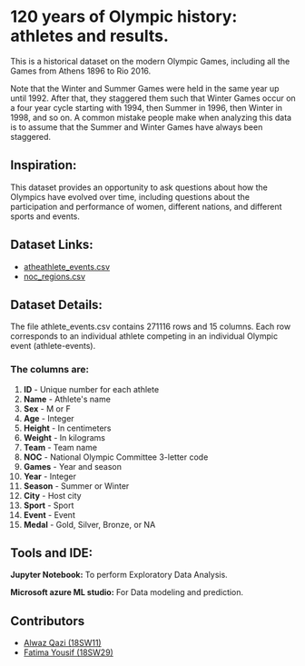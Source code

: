 
# 120 years of Olympic history: athletes and results.

This is a historical dataset on the modern Olympic Games, including all the Games from Athens 1896 to Rio 2016.

Note that the Winter and Summer Games were held in the same year up until 1992. After that, they staggered them such that Winter Games occur on a four year cycle starting with 1994, then Summer in 1996, then Winter in 1998, and so on. A common mistake people make when analyzing this data is to assume that the Summer and Winter Games have always been staggered.

## Inspiration:
This dataset provides an opportunity to ask questions about how the Olympics have evolved over time, including questions about the participation and performance of women, different nations, and different sports and events.


## Dataset Links:

* [atheathlete_events.csv](https://www.kaggle.com/haithamelshenawy/olympic-historical-data-analysis/data?select=athlete_events.csv)
* [noc_regions.csv](https://www.kaggle.com/haithamelshenawy/olympic-historical-data-analysis/data?select=noc_regions.csv)

## Dataset Details:
The file athlete_events.csv contains 271116 rows and 15 columns. Each row corresponds to an individual athlete competing in an individual Olympic event (athlete-events).

### The columns are:
 1. **ID** - Unique number for each athlete
2. **Name** - Athlete's name
3. **Sex** - M or F
4. **Age** - Integer
5. **Height** - In centimeters
6. **Weight** - In kilograms
7. **Team** - Team name
8. **NOC** - National Olympic Committee 3-letter code
9. **Games** - Year and season
10. **Year** - Integer
11. **Season** - Summer or Winter
12. **City** - Host city
13. **Sport** - Sport
14. **Event** - Event
15. **Medal** - Gold, Silver, Bronze, or NA



## Tools and IDE:

**Jupyter Notebook:** To perform Exploratory Data Analysis. 

**Microsoft azure ML studio:** For Data modeling and prediction.

  
## Contributors
* [Alwaz Qazi (18SW11)](https://github.com/Alwaz)
* [Fatima Yousif (18SW29)](https://github.com/FatimaYousif)


  
